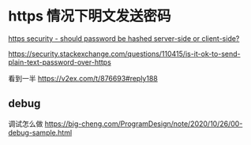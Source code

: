 # https 情况下明文发送密码






[https security - should password be hashed server-side or client-side?](https://security.stackexchange.com/questions/8596/https-security-should-password-be-hashed-server-side-or-client-side)



https://security.stackexchange.com/questions/110415/is-it-ok-to-send-plain-text-password-over-https


看到一半 https://v2ex.com/t/876693#reply188




## debug

调试怎么做 https://big-cheng.com/ProgramDesign/note/2020/10/26/00-debug-sample.html






